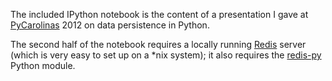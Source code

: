 The included IPython notebook is the content of a presentation I gave at [PyCarolinas](http://blog.pycarolinas.org/) 2012 on data persistence in Python.

The second half of the notebook requires a locally running [Redis](http://redis.io/) server (which is very easy to set up on a *nix system); it also requires the [redis-py](https://github.com/andymccurdy/redis-py) Python module.
